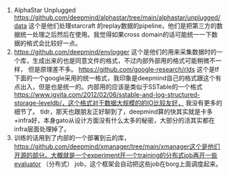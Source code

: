 1. AlphaStar Unplugged https://github.com/deepmind/alphastar/tree/main/alphastar/unplugged/data
这个是他们处理starcraft 的replay数据的pipeline，他们是把第三方的数据统一处理之后然后在使用。我觉得如果cross domain的话可能统一一下数据的格式会比较好一点。
2. https://github.com/deepmind/envlogger 这个是他们的用来采集数据时的一个库，生成出来的也是同意文件的格式，不过内部外部用的格式可能稍微不一样， 但是原理差不多。
https://github.com/google-research/rlds 这个是tf 下面的一个google采用的统一格式，我印象是deepmind自己的格式跟这个有点出入，但是也是统一的。内部用的应该是类似于SSTable的一个格式 https://www.igvita.com/2012/02/06/sstable-and-log-structured-storage-leveldb/，这个格式对于数据大规模的的IO比较友好， 我没有更多的细节了。
tldr，那天也跟朋友正好聊到了，deepmind算的快其实就是卡多+infra好，本身gato从设计方面没有什么太多的秘密，大部分的活其实都在infra层面处理掉了。
3. 训练的话用到了内部的一个部署到云的库，https://github.com/deepmind/xmanager/tree/main/xmanager这个是他们开源的部分。大概就是一个experiment开一个training的分布式job再开一些evaluator （分布式） job，这个框架会自动把这些job在borg上面调度起来。
